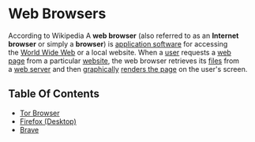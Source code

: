 # Web Browsers
According to Wikipedia
A **web browser** (also referred to as an **Internet browser** or simply a **browser**) is [application software](https://en.wikipedia.org/wiki/Application_software "Application software") for accessing the [World Wide Web](https://en.wikipedia.org/wiki/World_Wide_Web "World Wide Web") or a local website. When a [user](https://en.wikipedia.org/wiki/User_(computing) "User (computing)") requests a [web page](https://en.wikipedia.org/wiki/Web_page "Web page") from a particular [website](https://en.wikipedia.org/wiki/Website "Website"), the web browser retrieves its [files](https://en.wikipedia.org/wiki/Computer_file "Computer file") from a [web server](https://en.wikipedia.org/wiki/Web_server "Web server") and then [graphically](https://en.wikipedia.org/wiki/Computer_graphics "Computer graphics") [renders the page](https://en.wikipedia.org/wiki/Browser_engine "Browser engine") on the user's screen.

## Table Of Contents
- [Tor Browser]()
- [Firefox (Desktop)]()
- [Brave]()